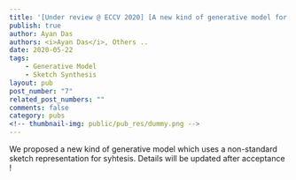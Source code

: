 ```yaml
---
title: '[Under review @ ECCV 2020] [A new kind of generative model for sketches]'
publish: true
author: Ayan Das
authors: <i>Ayan Das</i>, Others ..
date: 2020-05-22
tags:
    - Generative Model
    - Sketch Synthesis
layout: pub
post_number: "7"
related_post_numbers: ""
comments: false
category: pubs
<!-- thumbnail-img: public/pub_res/dummy.png -->
---
```


We proposed a new kind of generative model which uses a non-standard sketch representation for syhtesis. Details will be updated after acceptance !